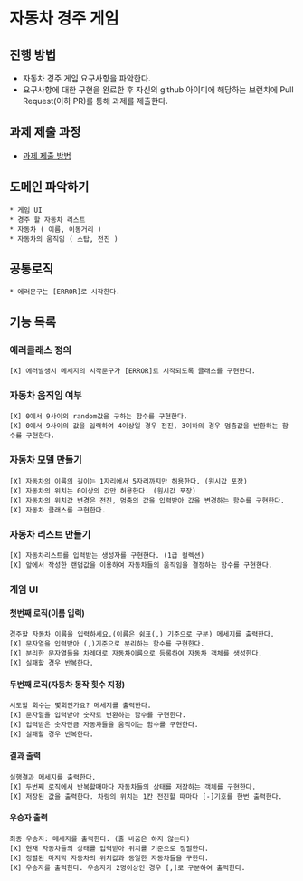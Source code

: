 # 자동차 경주 게임
## 진행 방법
* 자동차 경주 게임 요구사항을 파악한다.
* 요구사항에 대한 구현을 완료한 후 자신의 github 아이디에 해당하는 브랜치에 Pull Request(이하 PR)를 통해 과제를 제출한다.

## 과제 제출 과정
* [과제 제출 방법](https://github.com/next-step/nextstep-docs/tree/master/precourse)

## 도메인 파악하기
    * 게임 UI 
    * 경주 할 자동차 리스트
    * 자동차 ( 이름, 이동거리 )
    * 자동차의 움직임 ( 스탑, 전진 )

## 공통로직
    * 에러문구는 [ERROR]로 시작한다.

## 기능 목록
### 에러클래스 정의
    [X] 에러발생시 메세지의 시작문구가 [ERROR]로 시작되도록 클래스를 구현한다.
 
### 자동차 움직임 여부
    [X] 0에서 9사이의 random값을 구하는 함수를 구현한다.
    [X] 0에서 9사이의 값을 입력하여 4이상일 경우 전진, 3이하의 경우 멈춤값을 반환하는 함수를 구현한다.

### 자동차 모델 만들기
    [X] 자동차의 이름의 길이는 1자리에서 5자리까지만 허용한다. (원시값 포장)
    [X] 자동차의 위치는 0이상의 값만 허용한다. (원시값 포장)
    [X] 자동차의 위치값 변경은 전진, 멈춤의 값을 입력받아 값을 변경하는 함수를 구현한다.  
    [X] 자동차 클래스를 구현한다. 
    
### 자동차 리스트 만들기
    [X] 자동차리스트를 입력받는 생성자를 구현한다. (1급 컬렉션)
    [X] 앞에서 작성한 랜덤값을 이용하여 자동차들의 움직임을 결정하는 함수를 구현한다.

### 게임 UI 
#### 첫번째 로직(이름 입력)
    경주할 자동차 이름을 입력하세요.(이름은 쉼표(,) 기준으로 구분) 메세지를 출력한다.
    [X] 문자열을 입력받아 (,)기준으로 분리하는 함수를 구현한다.
    [X] 분리한 문자열들을 차례대로 자동차이름으로 등록하여 자동차 객체를 생성한다.
    [X] 실패할 경우 반복한다.

#### 두번째 로직(자동차 동작 횟수 지정)
    시도할 회수는 몇회인가요? 메세지를 출력한다.
    [X] 문자열을 입력받아 숫자로 변환하는 함수를 구현한다.
    [X] 입력받은 숫자만큼 자동차들을 움직이는 함수를 구현한다. 
    [X] 실패할 경우 반복한다.
    
#### 결과 출력
    실행결과 메세지를 출력한다.
    [X] 두번째 로직에서 반복할때마다 자동차들의 상태를 저장하는 객체를 구현한다.
    [X] 저장된 값을 출력한다. 차량의 위치는 1칸 전진할 때마다 [-]기호를 한번 출력한다.
    
#### 우승자 출력
    최종 우승자: 메세지를 출력한다. (줄 바꿈은 하지 않는다)
    [X] 현재 자동차들의 상태를 입력받아 위치를 기준으로 정렬한다.
    [X] 정렬된 마지막 자동차의 위치값과 동일한 자동차들을 구한다.  
    [X] 우승자를 출력한다. 우승자가 2명이상인 경우 [,]로 구분하여 출력한다.